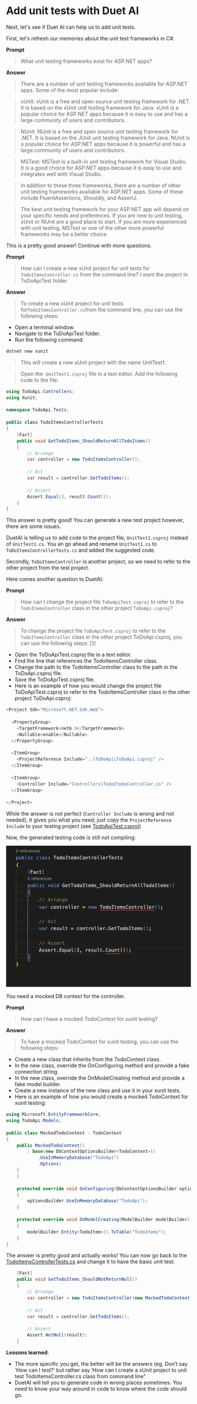 # Add unit tests with Duet AI

Next, let's see if Duet AI can help us to add unit tests.

First, let's refresh our memories about the unit test frameworks in C#.

**Prompt**
> What unit testing frameworks exist for ASP.NET apps?

**Answer**
> There are a number of unit testing frameworks available for ASP.NET apps. Some of the most popular include:

> xUnit: xUnit is a free and open source unit testing framework for .NET. It is based on the xUnit unit testing framework for Java. xUnit is a popular choice for ASP.NET apps because it is easy to use and has a large community of users and contributors.

> NUnit: NUnit is a free and open source unit testing framework for .NET. It is based on the JUnit unit testing framework for Java. NUnit is a popular choice for ASP.NET apps because it is powerful and has a large community of users and contributors.

> MSTest: MSTest is a built-in unit testing framework for Visual Studio. It is a good choice for ASP.NET apps because it is easy to use and integrates well with Visual Studio.

> In addition to these three frameworks, there are a number of other unit testing frameworks available for ASP.NET apps. Some of these include FluentAssertions, Shouldly, and AssertJ.

> The best unit testing framework for your ASP.NET app will depend on your specific needs and preferences. If you are new to unit testing, xUnit or NUnit are a good place to start. If you are more experienced with unit testing, MSTest or one of the other more powerful frameworks may be a better choice.

This is a pretty good answer! Continue with more questions.

***Prompt***
> How can I create a new xUnit project for unit tests for `TodoItemsController.cs` from the command line? I want the project in ToDoApiTest folder

**Answer**
> To create a new xUnit project for unit tests for` TodoItemsController.cs `from the command line, you can use the following steps:

* Open a terminal window.
* Navigate to the ToDoApiTest folder.
* Run the following command:

```sh
dotnet new xunit
```

> This will create a new xUnit project with the name UnitTest1.

> Open the` UnitTest1.csproj` file in a text editor. Add the following code to the file:

```csharp
using TodoApi.Controllers;
using Xunit;

namespace TodoApi.Tests;

public class TodoItemsControllerTests
{
    [Fact]
    public void GetTodoItems_ShouldReturnAllTodoItems()
    {
        // Arrange
        var controller = new TodoItemsController();

        // Act
        var result = controller.GetTodoItems();

        // Assert
        Assert.Equal(3, result.Count());
    }
}
```

This answer is pretty good! You can generate a new test project however, there are some issues.

DuetAI is telling us to add code to the project file, `UnitTest1.csproj` instead
of `UnitTest1.cs`. You an go ahead and rename `UnitTest1.cs` to `ToDoItemsControllerTests.cs` and added the suggested code.

Secondly, `ToDoItemsController` is another project, so we need to refer to the other project from the test project.

Here comes another question to DuetAI:

**Prompt**
> How can I change the project file `ToDoApiTest.csproj` to refer to the `TodoItemsController` class in the other project `ToDoApi.csproj`?

**Answer**
> To change the project file `ToDoApiTest.csproj` to refer to the `TodoItemsController` class in the other project ToDoApi.csproj, you can use the following steps: [1]

* Open the ToDoApiTest.csproj file in a text editor.
* Find the line that references the TodoItemsController class.
* Change the path to the TodoItemsController class to the path in the ToDoApi.csproj file.
* Save the ToDoApiTest.csproj file.
* Here is an example of how you would change the project file ToDoApiTest.csproj
  to refer to the TodoItemsController class in the other project ToDoApi.csproj:

```csharp
<Project Sdk="Microsoft.NET.Sdk.Web">

  <PropertyGroup>
    <TargetFramework>net6.0</TargetFramework>
    <Nullable>enable</Nullable>
  </PropertyGroup>

  <ItemGroup>
    <ProjectReference Include="..\ToDoApi\ToDoApi.csproj" />
  </ItemGroup>

  <ItemGroup>
    <Controller Include="Controllers\TodoItemsController.cs" />
  </ItemGroup>

</Project>
```

While the answer is not perfect (`Controller Include` is wrong and not needed),
it gives you what you need, just copy the `ProjectReference Include` to your testing
project (see [TodoApiTest.csproj](../after/TodoApiTest/TodoApiTest.csproj))

Now, the generated testing code is still not compiling:

![TodoItemsControllerTests](./images/todoitemscontrollertests.png)

You need a mocked DB context for the controller.

**Prompt**
> How can I have a mocked TodoContext for xunit testing?

**Answer**
> To have a mocked TodoContext for xunit testing, you can use the following steps:

* Create a new class that inherits from the TodoContext class.
* In the new class, override the OnConfiguring method and provide a fake connection string.
* In the new class, override the OnModelCreating method and provide a fake model builder.
* Create a new instance of the new class and use it in your xunit tests.
* Here is an example of how you would create a mocked TodoContext for xunit testing:

```csharp
using Microsoft.EntityFrameworkCore;
using TodoApi.Models;

public class MockedTodoContext : TodoContext
{
    public MockedTodoContext()
        : base(new DbContextOptionsBuilder<TodoContext>()
            .UseInMemoryDatabase("TodoApi")
            .Options)
    {
    }

    protected override void OnConfiguring(DbContextOptionsBuilder optionsBuilder)
    {
        optionsBuilder.UseInMemoryDatabase("TodoApi");
    }

    protected override void OnModelCreating(ModelBuilder modelBuilder)
    {
        modelBuilder.Entity<TodoItem>().ToTable("TodoItems");
    }
}
```

The answer is pretty good and actually works! You can now go back to the
[TodoItemsControllerTests.cs](../after/TodoApiTest/TodoItemsControllerTests.cs)
and change it to have the basic unit test:

```csharp
    [Fact]
    public void GetTodoItems_ShouldNotReturnNull()
    {
        // Arrange
        var controller = new TodoItemsController(new MockedTodoContext());

        // Act
        var result = controller.GetTodoItems();

        // Assert
        Assert.NotNull(result);
    }
```

**Lessons learned**:

* The  more specific you get, the better will be the answers (eg. Don’t say ‘How can I test?’ but rather say ‘How can I create a xUnit project to unit test TodoItemsController.cs class from command line”
* DuetAI will tell you to generate code in wrong places sometimes. You need to know your way around in code to know where the code should go.
